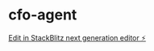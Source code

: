 # cfo-agent

[Edit in StackBlitz next generation editor ⚡️](https://stackblitz.com/~/github.com/jeremyyuAWS/cfo-agent)